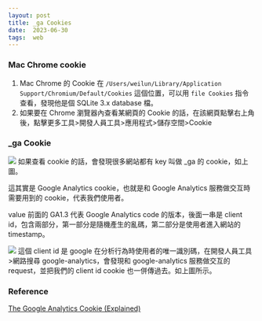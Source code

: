 ```yaml
---
layout: post
title: _ga Cookies
date:  2023-06-30
tags:  web
---
```

### Mac Chrome cookie 
1. Mac Chrome 的 Cookie 在 `/Users/weilun/Library/Application Support/Chromium/Default/Cookies` 這個位置，可以用 `file Cookies` 指令查看，發現他是個 SQLite 3.x database 檔。
2. 如果要在 Chrome 瀏覽器內查看某網頁的 Cookie 的話，在該網頁點擊右上角後，點擊更多工具>開發人員工具>應用程式>儲存空間>Cookie

### _ga Cookie
![](https://i.imgur.com/uAo4rdh.png)
如果查看 cookie 的話，會發現很多網站都有 key 叫做 _ga 的 cookie，如上圖。



這其實是 Google Analytics cookie，也就是和 Google Analytics 服務做交互時需要用到的 cookie，代表我們使用者。


value 前面的 GA1.3 代表 Google Analytics code 的版本，後面一串是 client id，包含兩部分，第一部分是隨機產生的亂碼，第二部分是使用者進入網站的 timestamp。

![](https://i.imgur.com/PlcMhqU.png)
這個 client id 是 google 在分析行為時使用者的唯一識別碼，在開發人員工具>網路搜尋 google-analytics，會發現和 google-analytics 服務做交互的 request，並把我們的 client id cookie 也一併傳過去。如上圖所示。


### Reference
[The Google Analytics Cookie (Explained)](https://measureschool.com/google-analytics-cookie/)